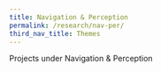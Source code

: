 ```yaml
---
title: Navigation & Perception
permalink: /research/nav-per/
third_nav_title: Themes
---
```

Projects under Navigation & Perception